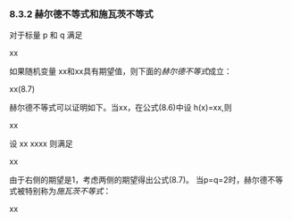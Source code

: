 ### 8.3.2 赫尔德不等式和施瓦茨不等式


对于标量 p 和 q 满足

xx

如果随机变量 xx和xx具有期望值，则下面的*赫尔德不等式*成立：

xx(8.7)

赫尔德不等式可以证明如下。当xx，在公式(8.6)中设 h(x)=xx,则

xx

设
xx xxxx
则满足

xx

由于右侧的期望是1，考虑两侧的期望得出公式(8.7)。
当p=q=2时，赫尔德不等式被特别称为*施瓦茨不等式*：

xx
